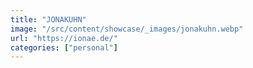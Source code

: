 ```yaml
---
title: "JONAKUHN"
image: "/src/content/showcase/_images/jonakuhn.webp"
url: "https://ionae.de/"
categories: ["personal"]
---
```

